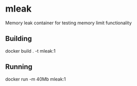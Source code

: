 # mleak
Memory leak container for testing memory limit functionality

## Building

docker build . -t mleak:1

## Running

docker run  -m 40Mb mleak:1
